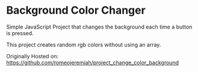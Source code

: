 # Background Color Changer
Simple JavaScript Project that changes the background each time a button is pressed.

This project creates random rgb colors without using an array. 

Originally Hosted on: https://github.com/romeojeremiah/project_change_color_background 
